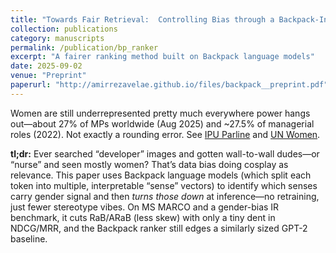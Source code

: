 ```yaml
---
title: "Towards Fair Retrieval:  Controlling Bias through a Backpack-Inspired Architecture"
collection: publications 
category: manuscripts 
permalink: /publication/bp_ranker
excerpt: "A fairer ranking method built on Backpack language models"
date: 2025-09-02 
venue: "Preprint"
paperurl: "http://amirrezavelae.github.io/files/backpack__preprint.pdf"  
---
```

Women are still underrepresented pretty much everywhere power hangs out—about 27% of MPs worldwide (Aug 2025) and ~27.5% of managerial roles (2022). Not exactly a rounding error. See <a href="https://data.ipu.org/women-averages/?date_year=2025&date_month=08" target="_blank">IPU Parline</a> and <a href="https://www.unwomen.org/sites/default/files/2024-09/progress-on-the-sustainable-development-goals-the-gender-snapshot-2024-en.pdf" target="_blank">UN Women</a>.

**tl;dr:** Ever searched “developer” images and gotten wall-to-wall dudes—or “nurse” and seen mostly women? That’s data bias doing cosplay as relevance. This paper uses Backpack language models (which split each token into multiple, interpretable “sense” vectors) to identify which senses carry gender signal and then *turns those down* at inference—no retraining, just fewer stereotype vibes. On MS MARCO and a gender-bias IR benchmark, it cuts RaB/ARaB (less skew) with only a tiny dent in NDCG/MRR, and the Backpack ranker still edges a similarly sized GPT-2 baseline.

